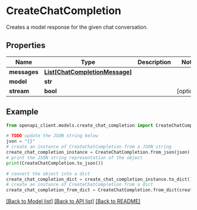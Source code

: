 # CreateChatCompletion

Creates a model response for the given chat conversation.

## Properties

Name | Type | Description | Notes
------------ | ------------- | ------------- | -------------
**messages** | [**List[ChatCompletionMessage]**](ChatCompletionMessage.md) |  | 
**model** | **str** |  | 
**stream** | **bool** |  | [optional] 

## Example

```python
from openapi_client.models.create_chat_completion import CreateChatCompletion

# TODO update the JSON string below
json = "{}"
# create an instance of CreateChatCompletion from a JSON string
create_chat_completion_instance = CreateChatCompletion.from_json(json)
# print the JSON string representation of the object
print(CreateChatCompletion.to_json())

# convert the object into a dict
create_chat_completion_dict = create_chat_completion_instance.to_dict()
# create an instance of CreateChatCompletion from a dict
create_chat_completion_from_dict = CreateChatCompletion.from_dict(create_chat_completion_dict)
```
[[Back to Model list]](../README.md#documentation-for-models) [[Back to API list]](../README.md#documentation-for-api-endpoints) [[Back to README]](../README.md)


